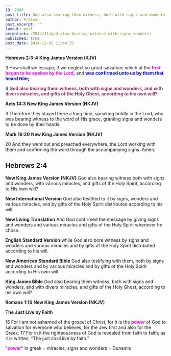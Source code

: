 ```yaml
---
ID: 2966
post_title: God also bearing them witness, both with signs and wonders
author: Praison
post_excerpt: ""
layout: post
permalink: /2014/11/god-also-bearing-witness-with-signs-wonders/
published: true
post_date: 2014-11-02 11:44:32
---
```

<strong>Hebrews 2:3-4</strong>
<strong> King James Version (KJV)</strong>

3 How shall we escape, if we neglect so great salvation; which at the<strong> <span style="color: #ff00ff;">first began to be spoken by the Lord</span>,</strong> and <strong><span style="color: #0000ff;">was confirmed unto us by them that heard <em>Him</em></span>;</strong>

4 <strong><span style="color: #993366;">God also bearing them witness, both with signs and wonders, and with divers miracles, and gifts of the Holy Ghost, according to his own will?</span></strong>

<strong>Acts 14:3</strong>
<strong> New King James Version (NKJV)</strong>

3 Therefore they stayed there a long time, speaking boldly in the Lord, who was bearing witness to the word of His grace, granting signs and wonders to be done by their hands.

<strong>Mark 16:20</strong>
<strong> New King James Version (NKJV)</strong>

20 And they went out and preached everywhere, the Lord working with them and confirming the word through the accompanying signs. Amen.
<h2><strong>Hebrews 2:4</strong></h2>
<strong>New King James Version (NKJV)</strong>
God also bearing witness both with signs and wonders, with various miracles, and gifts of the Holy Spirit, according to His own will?

<strong>New International Version</strong>
God also testified to it by signs, wonders and various miracles, and by gifts of the Holy Spirit distributed according to his will.

<strong>New Living Translation</strong>
And God confirmed the message by giving signs and wonders and various miracles and gifts of the Holy Spirit whenever he chose.

<strong>English Standard Version</strong>
while God also bore witness by signs and wonders and various miracles and by gifts of the Holy Spirit distributed according to his will.

<strong>New American Standard Bible</strong>
God also testifying with them, both by signs and wonders and by various miracles and by gifts of the Holy Spirit according to His own will.

<strong>King James Bible</strong>
God also bearing them witness, both with signs and wonders, and with divers miracles, and gifts of the Holy Ghost, according to his own will?

<strong>Romans 1:16</strong>
<strong> New King James Version (NKJV)</strong>

<strong>The Just Live by Faith</strong>

16 For I am not ashamed of the gospel of Christ, for it is the <span style="color: #ff00ff;"><strong>power</strong></span> of God to salvation for everyone who believes, for the Jew first and also for the Greek.
17 For in it the righteousness of God is revealed from faith to faith; as it is written, “The just shall live by faith.”

"<span style="color: #ff00ff;"><strong>power</strong></span>" in greek = miracles, signs and wonders = Dunamis

&nbsp;